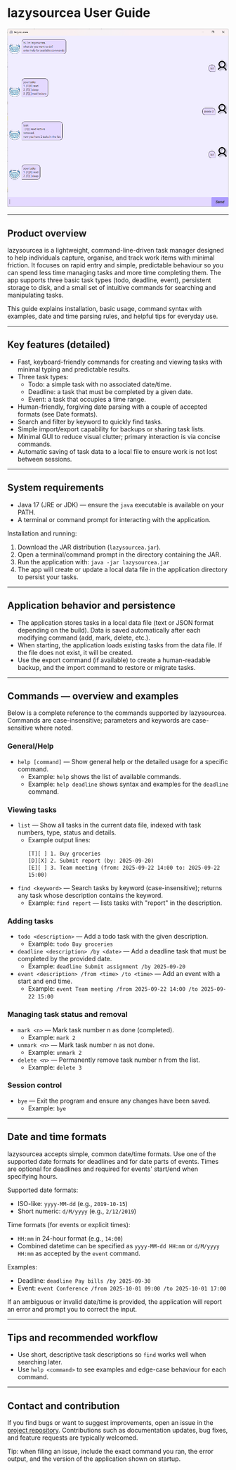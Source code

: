 # lazysourcea User Guide

![Product image](./Ui.png)

---

## Product overview

lazysourcea is a lightweight, command-line-driven task manager designed to help individuals capture, organise, and track work items with minimal friction. It focuses on rapid entry and simple, predictable behaviour so you can spend less time managing tasks and more time completing them. The app supports three basic task types (todo, deadline, event), persistent storage to disk, and a small set of intuitive commands for searching and manipulating tasks.

This guide explains installation, basic usage, command syntax with examples, date and time parsing rules, and helpful tips for everyday use.

---
## Key features (detailed)

- Fast, keyboard-friendly commands for creating and viewing tasks with minimal typing and predictable results.
- Three task types:
    - Todo: a simple task with no associated date/time.
    - Deadline: a task that must be completed by a given date.
    - Event: a task that occupies a time range.
- Human-friendly, forgiving date parsing with a couple of accepted formats (see Date formats).
- Search and filter by keyword to quickly find tasks.
- Simple import/export capability for backups or sharing task lists.
- Minimal GUI to reduce visual clutter; primary interaction is via concise commands.
- Automatic saving of task data to a local file to ensure work is not lost between sessions.

---
## System requirements

- Java 17 (JRE or JDK) — ensure the `java` executable is available on your PATH.
- A terminal or command prompt for interacting with the application.

Installation and running:
1. Download the JAR distribution (`lazysourcea.jar`).
2. Open a terminal/command prompt in the directory containing the JAR.
3. Run the application with:
     `java -jar lazysourcea.jar`
4. The app will create or update a local data file in the application directory to persist your tasks.


---
## Application behavior and persistence

- The application stores tasks in a local data file (text or JSON format depending on the build). Data is saved automatically after each modifying command (add, mark, delete, etc.).
- When starting, the application loads existing tasks from the data file. If the file does not exist, it will be created.
- Use the export command (if available) to create a human-readable backup, and the import command to restore or migrate tasks.

---
## Commands — overview and examples

Below is a complete reference to the commands supported by lazysourcea. Commands are case-insensitive; parameters and keywords are case-sensitive where noted.

### General/Help
- `help [command]` — Show general help or the detailed usage for a specific command.
    - Example: `help` shows the list of available commands.
    - Example: `help deadline` shows syntax and examples for the `deadline` command.

### Viewing tasks
- `list` — Show all tasks in the current data file, indexed with task numbers, type, status and details.
    - Example output lines:
      ```
      [T][ ] 1. Buy groceries
      [D][X] 2. Submit report (by: 2025-09-20)
      [E][ ] 3. Team meeting (from: 2025-09-22 14:00 to: 2025-09-22 15:00)
      ```
- `find <keyword>` — Search tasks by keyword (case-insensitive); returns any task whose description contains the keyword.
    - Example: `find report` — lists tasks with "report" in the description.

### Adding tasks
- `todo <description>` — Add a todo task with the given description.
    - Example: `todo Buy groceries`
- `deadline <description> /by <date>` — Add a deadline task that must be completed by the provided date.
    - Example: `deadline Submit assignment /by 2025-09-20`
- `event <description> /from <time> /to <time>` — Add an event with a start and end time.
    - Example: `event Team meeting /from 2025-09-22 14:00 /to 2025-09-22 15:00`

### Managing task status and removal
- `mark <n>` — Mark task number n as done (completed).
    - Example: `mark 2`
- `unmark <n>` — Mark task number n as not done.
    - Example: `unmark 2`
- `delete <n>` — Permanently remove task number n from the list.
    - Example: `delete 3`

### Session control
- `bye` — Exit the program and ensure any changes have been saved.
    - Example: `bye`

---
## Date and time formats

lazysourcea accepts simple, common date/time formats. Use one of the supported date formats for deadlines and for date parts of events. Times are optional for deadlines and required for events' start/end when specifying hours.

Supported date formats:
- ISO-like: `yyyy-MM-dd` (e.g., `2019-10-15`)
- Short numeric: `d/M/yyyy` (e.g., `2/12/2019`)

Time formats (for events or explicit times):
- `HH:mm` in 24-hour format (e.g., `14:00`)
- Combined datetime can be specified as `yyyy-MM-dd HH:mm` or `d/M/yyyy HH:mm` as accepted by the `event` command.

Examples:
- Deadline: `deadline Pay bills /by 2025-09-30`
- Event: `event Conference /from 2025-10-01 09:00 /to 2025-10-01 17:00`

If an ambiguous or invalid date/time is provided, the application will report an error and prompt you to correct the input.

---
## Tips and recommended workflow

- Use short, descriptive task descriptions so `find` works well when searching later.
- Use `help <command>` to see examples and edge-case behaviour for each command.

---
## Contact and contribution

If you find bugs or want to suggest improvements, open an issue in the <a href=https://github.com/kin-chong/ip>project repository</a>. Contributions such as documentation updates, bug fixes, and feature requests are typically welcomed.

Tip: when filing an issue, include the exact command you ran, the error output, and the version of the application shown on startup.